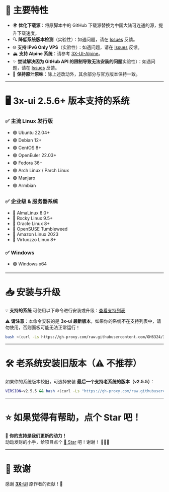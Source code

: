 # 🚀 主要特性

- 🌍 **优化下载源**：将原脚本中的 GitHub 下载源替换为中国大陆可连通的源，提升下载速度。
- 🔍 **降低系统版本检测**（实验性）：如遇问题，请在 [Issues](https://github.com/GH6324/3xui-cn/issues/new) 反馈。
- 🌐 **支持 IPv6 Only VPS**（实验性）：如遇问题，请在 [Issues](https://github.com/GH6324/3xui-cn/issues/new) 反馈。
- 🏔️ **支持 Alpine 系统**：请参考 [3X-UI-Alpine](https://github.com/GH6324/3x-ui-alpine)。
- ✨ **尝试解决因为 GitHub API 的限制导致无法安装的问题**实验性）：如遇问题，请在 [Issues](https://github.com/GH6324/3xui-cn/issues/new) 反馈。
- 🔄 **保持原汁原味**：除上述改动外，其余部分与官方版本保持一致。
---

# 🖥️ 3x-ui 2.5.6+ 版本支持的系统

### ✅ **主流 Linux 发行版**
- 🟢 Ubuntu 22.04+  
- 🟢 Debian 12+  
- 🟢 CentOS 8+  
- 🟢 OpenEuler 22.03+  
- 🟢 Fedora 36+  
- 🟢 Arch Linux / Parch Linux  
- 🟢 Manjaro  
- 🟢 Armbian  

### ✅ **企业级 & 服务器系统**
- 🔵 AlmaLinux 8.0+  
- 🔵 Rocky Linux 9.5+  
- 🔵 Oracle Linux 8+  
- 🔵 OpenSUSE Tumbleweed  
- 🔵 Amazon Linux 2023  
- 🔵 Virtuozzo Linux 8+  

### ✅ **Windows**
- 🟣 Windows x64  

---

# 📥 安装与升级

💡 **支持的系统** 可使用以下命令进行安装或升级：[查看支持列表](https://github.com/GH6324/3xui-cn?tab=readme-ov-file#%EF%B8%8F-3x-ui-256-%E7%89%88%E6%9C%AC%E6%94%AF%E6%8C%81%E7%9A%84%E7%B3%BB%E7%BB%9F)  

⚠ **请注意**：本命令安装的是 **3x-ui 最新版本**，如果你的系统不在支持列表中，请勿使用，否则面板可能无法正常运行！

```bash
bash <(curl -Ls https://gh-proxy.com/raw.githubusercontent.com/GH6324/3xui-cn/main/install.sh)
```

---

# 🛠️ 老系统安装旧版本（⚠ 不推荐）

如果你的系统版本较旧，可选择安装 **最后一个支持老系统的版本（v2.5.5）**：

```bash
VERSION=v2.5.5 && bash <(curl -Ls "https://gh-proxy.com/raw.githubusercontent.com/GH6324/3xui-cn/$VERSION/install.sh") $VERSION
```

---

# ⭐ 如果觉得有帮助，点个 Star 吧！

💖 **你的支持是我们更新的动力！**  
动动发财的小手，给项目点个 [🌟 Star](https://github.com/GH6324/3xui-cn) 吧！谢谢！ 🎈🎈🎈  

---

# 🎉 致谢

感谢 **[3X-UI](https://github.com/MHSanaei/3x-ui)** 原作者的贡献！🙏